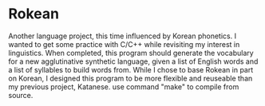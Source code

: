# Rokean
Another language project, this time influenced by Korean phonetics.
I wanted to get some practice with C/C++ while revisiting my interest in linguistics. When completed, this program should generate the vocabulary for a new agglutinative synthetic language, given a list of English words and a list of syllables to build words from. While I chose to base Rokean in part on Korean, I designed this program to be more flexible and reuseable than my previous project, Katanese. 
use command "make" to compile from source.
